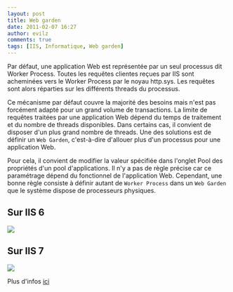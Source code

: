 ```yaml
---
layout: post
title: Web garden
date: 2011-02-07 16:27
author: evilz
comments: true
tags: [IIS, Informatique, Web garden]
---
```

Par défaut, une application Web est représentée par un seul processus dit Worker Process. Toutes les requêtes clientes reçues par IIS sont acheminées vers le Worker Process par le noyau http.sys. Les requêtes sont alors réparties sur les différents threads du processus.<!--more-->

Ce mécanisme par défaut couvre la majorité des besoins mais n'est pas forcément adapté pour un grand volume de transactions. La limite de requêtes traitées par une application Web dépend du temps de traitement et du nombre de threads disponibles. Dans certains cas, il convient de disposer d'un plus grand nombre de threads. Une des solutions est de définir un `Web Garden`, c'est-à-dire d'allouer plus d'un processus pour une application Web.

Pour cela, il convient de modifier la valeur spécifiée dans l'onglet Pool des propriétés d'un pool d'applications. Il n'y a pas de règle précise car ce paramétrage dépend du fonctionnel de l'application Web. Cependant, une bonne règle consiste à définir autant de `Worker Process` dans un `Web Garden` que le système dispose de processeurs physiques.

## Sur IIS 6
![](http://farm6.static.flickr.com/5257/5424899393_1e37b88eb9_o.png)

## Sur IIS 7
![](http://farm6.static.flickr.com/5131/5425500502_05209b5cd2_o.png)

Plus d'infos [ici](http://msdn.microsoft.com/fr-fr/library/bb469822.aspx)